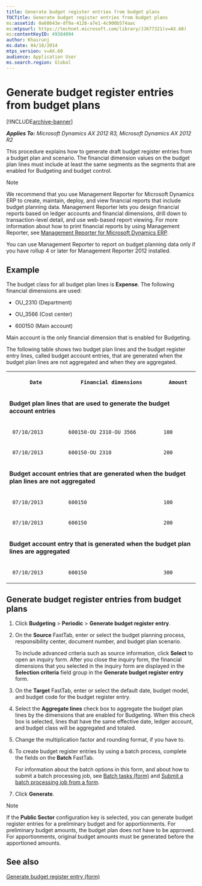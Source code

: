 ```yaml
---
title: Generate budget register entries from budget plans
TOCTitle: Generate budget register entries from budget plans
ms:assetid: 0a60643e-df9a-4126-a7e1-4c900b574aac
ms:mtpsurl: https://technet.microsoft.com/library/JJ677321(v=AX.60)
ms:contentKeyID: 49384094
author: Khairunj
ms.date: 04/18/2014
mtps_version: v=AX.60
audience: Application User
ms.search.region: Global
---
```


# Generate budget register entries from budget plans 


[!INCLUDE[archive-banner](includes/archive-banner.md)]


_**Applies To:** Microsoft Dynamics AX 2012 R3, Microsoft Dynamics AX 2012 R2_

This procedure explains how to generate draft budget register entries from a budget plan and scenario. The financial dimension values on the budget plan lines must include at least the same segments as the segments that are enabled for Budgeting and budget control.


> [!NOTE]
> <P>We recommend that you use Management Reporter for Microsoft Dynamics ERP to create, maintain, deploy, and view financial reports that include budget planning data. Management Reporter lets you design financial reports based on ledger accounts and financial dimensions, drill down to transaction-level detail, and use web-based report viewing. For more information about how to print financial reports by using Management Reporter, see <A href="https://go.microsoft.com/fwlink/?linkid=324762">Management Reporter for Microsoft Dynamics ERP</A>.</P>
> <P>You can use Management Reporter to report on budget planning data only if you have rollup 4 or later for Management Reporter 2012 installed.</P>



## Example

The budget class for all budget plan lines is **Expense**. The following financial dimensions are used:

  - OU\_2310 (Department)

  - OU\_3566 (Cost center)

  - 600150 (Main account)

Main account is the only financial dimension that is enabled for Budgeting.

The following table shows two budget plan lines and the budget register entry lines, called budget account entries, that are generated when the budget plan lines are not aggregated and when they are aggregated.

<table xmlns="http://www.w3.org/1999/xhtml">
  <tr>
    <th> <p>
   
	 Date
  </p> </th>
    <th> <p>
   
	 Financial dimensions
  </p> </th>
    <th> <p>
   
	 Amount
  </p> </th>
  </tr>
  <tr>
    <td colspan="3"> <p> <strong xmlns="http://www.w3.org/1999/xhtml">Budget plan lines that are used to generate the budget account entries</strong> </p> </td>
  </tr>
  <tr>
    <td> <p>
   
	 07/10/2013
  </p> </td>
    <td> <p>
   
	 600150-OU_2310-OU_3566 
  </p> </td>
    <td> <p>
   
	 100
  </p> </td>
  </tr>
  <tr>
    <td> <p>
   
	 07/10/2013
  </p> </td>
    <td> <p>
   
	 600150-OU_2310
  </p> </td>
    <td> <p>
   
	 200
  </p> </td>
  </tr>
  <tr>
    <td colspan="3"> <p> <strong xmlns="http://www.w3.org/1999/xhtml">Budget account entries that are generated when the budget plan lines are not aggregated</strong> </p> </td>
  </tr>
  <tr>
    <td> <p>
   
	 07/10/2013
  </p> </td>
    <td> <p>
   
	 600150
  </p> </td>
    <td> <p>
   
	 100
  </p> </td>
  </tr>
  <tr>
    <td> <p>
   
	 07/10/2013
  </p> </td>
    <td> <p>
   
	 600150
  </p> </td>
    <td> <p>
   
	 200
  </p> </td>
  </tr>
  <tr>
    <td colspan="3"> <p> <strong xmlns="http://www.w3.org/1999/xhtml">Budget account entry that is generated when the budget plan lines are aggregated</strong> </p> </td>
  </tr>
  <tr>
    <td> <p>
   
	 07/10/2013
  </p> </td>
    <td> <p>
   
	 600150
  </p> </td>
    <td> <p>
   
	 300
  </p> </td>
  </tr>
</table>


## Generate budget register entries from budget plans

1.  Click **Budgeting** \> **Periodic** \> **Generate budget register entry**.

2.  On the **Source** FastTab, enter or select the budget planning process, responsibility center, document number, and budget plan scenario.
    
    To include advanced criteria such as source information, click **Select** to open an inquiry form. After you close the inquiry form, the financial dimensions that you selected in the inquiry form are displayed in the **Selection criteria** field group in the **Generate budget register entry** form.

3.  On the **Target** FastTab, enter or select the default date, budget model, and budget code for the budget register entry.

4.  Select the **Aggregate lines** check box to aggregate the budget plan lines by the dimensions that are enabled for Budgeting. When this check box is selected, lines that have the same effective date, ledger account, and budget class will be aggregated and totaled.

5.  Change the multiplication factor and rounding format, if you have to.

6.  To create budget register entries by using a batch process, complete the fields on the **Batch** FastTab.
    
    For information about the batch options in this form, and about how to submit a batch processing job, see [Batch tasks (form)](https://technet.microsoft.com/library/hh209494\(v=ax.60\)) and [Submit a batch processing job from a form](submit-a-batch-processing-job-from-a-form.md).

7.  Click **Generate**.


> [!NOTE]
> <P>If the <STRONG>Public Sector</STRONG> configuration key is selected, you can generate budget register entries for a preliminary budget and for apportionments. For preliminary budget amounts, the budget plan does not have to be approved. For apportionments, original budget amounts must be generated before the apportioned amounts.</P>



## See also

[Generate budget register entry (form)](https://technet.microsoft.com/library/jj710365\(v=ax.60\))

  


